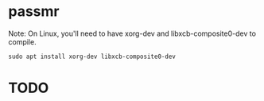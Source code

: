 # passmr
Note: On Linux, you'll need to have xorg-dev and libxcb-composite0-dev to compile. 
```
sudo apt install xorg-dev libxcb-composite0-dev
```

# TODO
